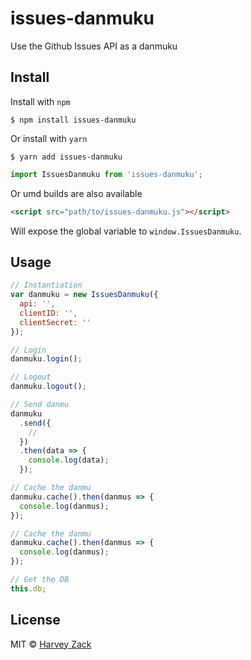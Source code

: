 # issues-danmuku

Use the Github Issues API as a danmuku

## Install

Install with `npm`

```
$ npm install issues-danmuku
```

Or install with `yarn`

```
$ yarn add issues-danmuku
```

```js
import IssuesDanmuku from 'issues-danmuku';
```

Or umd builds are also available

```html
<script src="path/to/issues-danmuku.js"></script>
```

Will expose the global variable to `window.IssuesDanmuku`.

## Usage

```js
// Instantiation
var danmuku = new IssuesDanmuku({
  api: '',
  clientID: '',
  clientSecret: ''
});

// Login
danmuku.login();

// Logout
danmuku.logout();

// Send danmu
danmuku
  .send({
    //
  })
  .then(data => {
    console.log(data);
  });

// Cache the danmu
danmuku.cache().then(danmus => {
  console.log(danmus);
});

// Cache the danmu
danmuku.cache().then(danmus => {
  console.log(danmus);
});

// Get the DB
this.db;
```

## License

MIT © [Harvey Zack](https://sleepy.im/)
